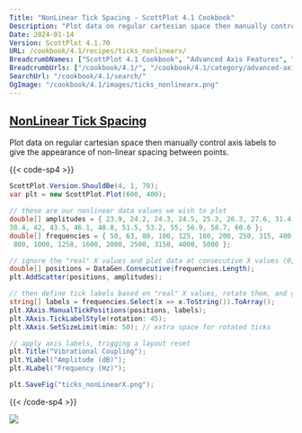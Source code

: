 ```yaml
---
Title: "NonLinear Tick Spacing - ScottPlot 4.1 Cookbook"
Description: "Plot data on regular cartesian space then manually control axis labels to give the appearance of non-linear spacing between points."
Date: 2024-01-14
Version: ScottPlot 4.1.70
URL: /cookbook/4.1/recipes/ticks_nonlinearx/
BreadcrumbNames: ["ScottPlot 4.1 Cookbook", "Advanced Axis Features", "NonLinear Tick Spacing"]
BreadcrumbUrls: ["/cookbook/4.1/", "/cookbook/4.1/category/advanced-axis-features", "/cookbook/4.1/recipes/ticks_nonlinearx/"]
SearchUrl: "/cookbook/4.1/search/"
OgImage: "/cookbook/4.1/images/ticks_nonlinearx.png"
---
```


<h2><a id='nonlinear-tick-spacing' href='/cookbook/4.1/recipes/ticks_nonlinearx/'>NonLinear Tick Spacing</a></h2>

Plot data on regular cartesian space then manually control axis labels to give the appearance of non-linear spacing between points.

{{< code-sp4 >}}

```cs
ScottPlot.Version.ShouldBe(4, 1, 70);
var plt = new ScottPlot.Plot(600, 400);

// these are our nonlinear data values we wish to plot
double[] amplitudes = { 23.9, 24.2, 24.3, 24.5, 25.3, 26.3, 27.6, 31.4, 33.7, 36,
38.4, 42, 43.5, 46.1, 48.8, 51.5, 53.2, 55, 56.9, 58.7, 60.6 };
double[] frequencies = { 50, 63, 80, 100, 125, 160, 200, 250, 315, 400, 500, 630,
 800, 1000, 1250, 1600, 2000, 2500, 3150, 4000, 5000 };

// ignore the "real" X values and plot data at consecutive X values (0, 1, 2, 3...)
double[] positions = DataGen.Consecutive(frequencies.Length);
plt.AddScatter(positions, amplitudes);

// then define tick labels based on "real" X values, rotate them, and give them extra space
string[] labels = frequencies.Select(x => x.ToString()).ToArray();
plt.XAxis.ManualTickPositions(positions, labels);
plt.XAxis.TickLabelStyle(rotation: 45);
plt.XAxis.SetSizeLimit(min: 50); // extra space for rotated ticks

// apply axis labels, trigging a layout reset
plt.Title("Vibrational Coupling");
plt.YLabel("Amplitude (dB)");
plt.XLabel("Frequency (Hz)");

plt.SaveFig("ticks_nonLinearX.png");
```

{{< /code-sp4 >}}

<img src='../../images/ticks_nonlinearx.png' class='d-block mx-auto my-5' />


